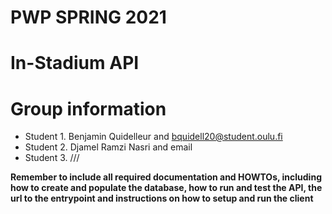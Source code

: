 # PWP SPRING 2021
# In-Stadium API
# Group information
* Student 1. Benjamin Quidelleur and bquidell20@student.oulu.fi
* Student 2. Djamel Ramzi Nasri and email
* Student 3. ///

__Remember to include all required documentation and HOWTOs, including how to create and populate the database, how to run and test the API, the url to the entrypoint and instructions on how to setup and run the client__


